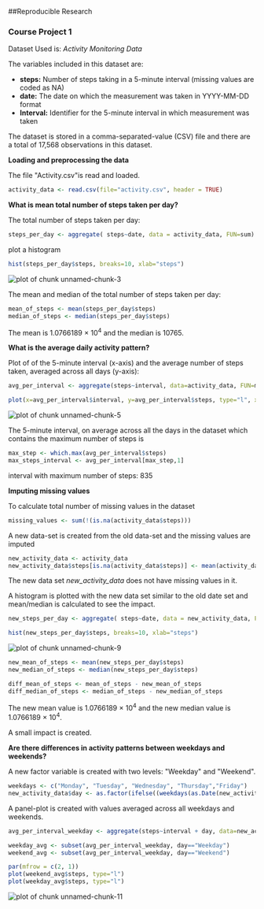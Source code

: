 ##Reproducible Research
### Course Project 1 


Dataset Used is: *Activity Monitoring Data* 

The variables included in this dataset are:

- **steps:** Number of steps taking in a 5-minute interval (missing values are coded as NA)
- **date:** The date on which the measurement was taken in YYYY-MM-DD format
- **Interval:** Identifier for the 5-minute interval in which measurement was taken

The dataset is stored in a comma-separated-value (CSV) file and there are a total of 17,568 observations in this dataset.

**Loading and preprocessing the data**

The file "Activity.csv"is read and loaded. 


```r
activity_data <- read.csv(file="activity.csv", header = TRUE)
```
**What is mean total number of steps taken per day?**

The total number of steps taken per day: 


```r
steps_per_day <- aggregate( steps~date, data = activity_data, FUN=sum)
```

plot a histogram


```r
hist(steps_per_day$steps, breaks=10, xlab="steps")
```

![plot of chunk unnamed-chunk-3](figure/unnamed-chunk-3-1.png)

The mean and median of the total number of steps taken per day:


```r
mean_of_steps <- mean(steps_per_day$steps)
median_of_steps <- median(steps_per_day$steps)
```
The mean is 1.0766189 &times; 10<sup>4</sup> and the median is 10765. 

**What is the average daily activity pattern?**

Plot of of the 5-minute interval (x-axis) and the average number of steps taken, averaged across all days (y-axis):


```r
avg_per_interval <- aggregate(steps~interval, data=activity_data, FUN=mean)

plot(x=avg_per_interval$interval, y=avg_per_interval$steps, type="l", xlab="Interval", ylab="Average Steps")
```

![plot of chunk unnamed-chunk-5](figure/unnamed-chunk-5-1.png)

The 5-minute interval, on average across all the days in the dataset which contains the maximum number of steps is 


```r
max_step <- which.max(avg_per_interval$steps)
max_steps_interval <- avg_per_interval[max_step,1] 
```
interval with maximum number of steps: 835

**Imputing missing values**

To calculate total number of missing values in the dataset

```r
missing_values <- sum(!(is.na(activity_data$steps)))
```

A new data-set is created from the old data-set and the missing values are imputed 


```r
new_activity_data <- activity_data
new_activity_data$steps[is.na(activity_data$steps)] <- mean(activity_data$steps, na.rm=TRUE)
```

The new data set *new_activity_data* does not have missing values in it. 

A histogram is plotted with the new data set similar to the old date set and mean/median is calculated to see the impact.


```r
new_steps_per_day <- aggregate( steps~date, data = new_activity_data, FUN=sum)

hist(new_steps_per_day$steps, breaks=10, xlab="steps")
```

![plot of chunk unnamed-chunk-9](figure/unnamed-chunk-9-1.png)

```r
new_mean_of_steps <- mean(new_steps_per_day$steps)
new_median_of_steps <- median(new_steps_per_day$steps)

diff_mean_of_steps <- mean_of_steps - new_mean_of_steps
diff_median_of_steps <- median_of_steps - new_median_of_steps
```
The new mean value is 1.0766189 &times; 10<sup>4</sup> and the new median value is 1.0766189 &times; 10<sup>4</sup>. 

A small impact is created. 

**Are there differences in activity patterns between weekdays and weekends?**

A new factor variable is created with two levels: "Weekday" and "Weekend".


```r
weekdays <- c("Monday", "Tuesday", "Wednesday", "Thursday","Friday")
new_activity_data$day <- as.factor(ifelse((weekdays(as.Date(new_activity_data$date))) %in% weekdays, "Weekday", "Weekend"))
```

A panel-plot is created with values averaged across all weekdays and weekends.


```r
avg_per_interval_weekday <- aggregate(steps~interval + day, data=new_activity_data, FUN=mean)

weekday_avg <- subset(avg_per_interval_weekday, day=="Weekday")
weekend_avg <- subset(avg_per_interval_weekday, day=="Weekend")

par(mfrow = c(2, 1))
plot(weekend_avg$steps, type="l")
plot(weekday_avg$steps, type="l")
```

![plot of chunk unnamed-chunk-11](figure/unnamed-chunk-11-1.png)





